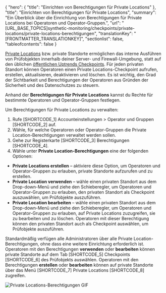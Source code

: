 {
  "hero": {
    "title": "Einrichten von Berechtigungen für Private Locations"
  },
  "title": "Einrichten von Berechtigungen für Private Locations",
  "summary": "Ein Überblick über die Einrichtung von Berechtigungen für Private Locations bei Operatoren und Operator-Gruppen.",
  "url": "[URL_BASE_TOPICS]synthetic-monitoring/checkpoints/private-locations/private-locations-berechtigungen",
  "translationKey": "[FRONTMATTER_TRANSLATIONKEY]",
  "sectionlist": false,
  "tableofcontents": false
}

[Private Locations]([LINK_URL_1]) bzw. private Standorte ermöglichen das interne Ausführen von Prüfobjekten innerhalb deiner Server- und Firewall-Umgebung, statt auf den üblichen [öffentlichen Uptrends Checkpoints]([LINK_URL_2]). Für jeden privaten Standort können Operatoren einen Private Locations-Checkpoint aufrufen, erstellen, aktualisieren, deaktivieren und löschen. Es ist wichtig, den Grad der Sichtbarkeit und Berechtigungen der Operatoren aus Gründen der Sicherheit und des Datenschutzes zu steuern.

Anhand der **Berechtigungen für Private Locations** kannst du Rechte für bestimmte Operatoren und Operator-Gruppen festlegen.

Um Berechtigungen für Private Locations zu verwalten:

1. Rufe [SHORTCODE_1] Accounteinstellungen > Operator und Gruppen [SHORTCODE_2] auf.
2. Wähle, für welche Operatoren oder Operator-Gruppen die Private Location-Berechtigungen verwaltet werden sollen.
3. Gehe zur Registerkarte [SHORTCODE_3] Berechtigungen [SHORTCODE_4].
4. Wähle unter **Private Location-Berechtigungen** eine der folgenden Optionen:

- **Private Locations erstellen** – aktiviere diese Option, um Operatoren und Operator-Gruppen zu erlauben, private Standorte aufzurufen und zu erstellen.
- **Private Location verwenden** – wähle einen privaten Standort aus dem Drop-down-Menü und ziehe den Schieberegler, um Operatoren und Operator-Gruppen zu erlauben, den privaten Standort als Checkpoint auszuwählen, um Prüfobjekte auszuführen.
- **Private Location bearbeiten** – wähle einen privaten Standort aus dem Drop-down-Menü und ziehe den Schieberegler, um Operatoren und Operator-Gruppen zu erlauben, auf Private Locations zuzugreifen, sie zu bearbeiten und zu löschen. Operatoren mit dieser Berechtigung können den privaten Standort auch als Checkpoint auswählen, um Prüfobjekte auszuführen.

Standardmäßig verfügen alle Administratoren über alle Private Location-Berechtigungen, ohne dass eine weitere Einrichtung erforderlich ist. Operatoren mit den Berechtigungen **verwenden** oder **bearbeiten** können private Standorte auf dem Tab [SHORTCODE_5] Checkpoints [SHORTCODE_6] des Prüfobjekts auswählen. Operatoren mit den Berechtigungen **erstellen** oder **bearbeiten** können auf private Standorte über das Menü [SHORTCODE_7] Private Locations [SHORTCODE_8] zugreifen.

![Private Locations-Berechtigungen GIF]([LINK_URL_3])